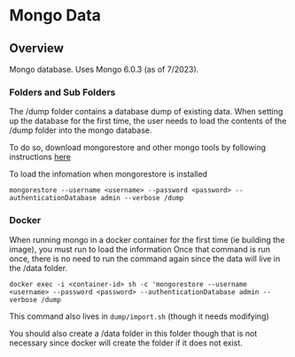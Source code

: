 # Mongo Data

## Overview

Mongo database. Uses Mongo 6.0.3 (as of 7/2023). 

### Folders and Sub Folders

The /dump folder contains a database dump of existing data. When setting up the database for the first time, the user needs to load the contents of the /dump folder into the mongo database. 

To do so, download mongorestore and other mongo tools by following instructions [here](https://www.mongodb.com/docs/database-tools/)

To load the infomation when mongorestore is installed 

`mongorestore --username <username> --password <password> --authenticationDatabase admin --verbose /dump`

### Docker

When running mongo in a docker container for the first time (ie building the image), you must run to load the information 
Once that command is run once, there is no need to run the command again since the data will live in the /data folder.

`docker exec -i <container-id> sh -c 'mongorestore --username <username> --password <password> --authenticationDatabase admin --verbose /dump`

This command also lives in `dump/import.sh` (though it needs modifying)

You should also create a /data folder in this folder though that is not necessary since docker will create the folder if it does not exist. 

